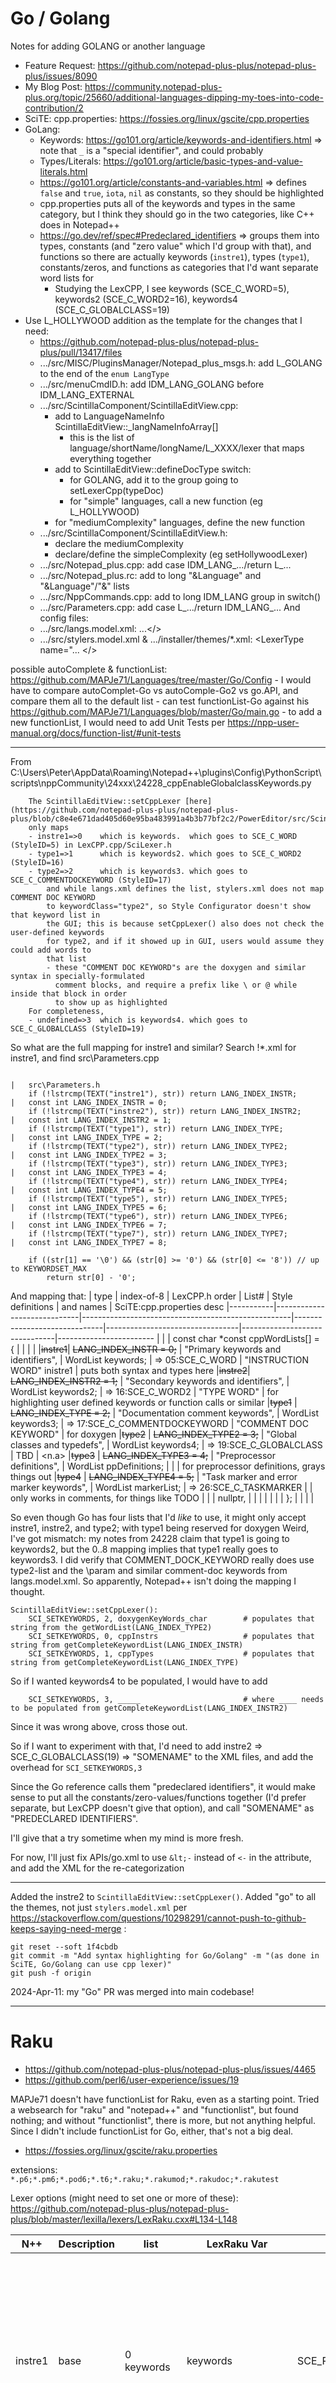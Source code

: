 # Go / Golang

Notes for adding GOLANG or another language
- Feature Request: https://github.com/notepad-plus-plus/notepad-plus-plus/issues/8090
- My Blog Post: https://community.notepad-plus-plus.org/topic/25660/additional-languages-dipping-my-toes-into-code-contribution/2
- SciTE: cpp.properties: https://fossies.org/linux/gscite/cpp.properties
- GoLang:
	- Keywords: https://go101.org/article/keywords-and-identifiers.html     => note that `_` is a "special identifier", and could probably
	- Types/Literals: https://go101.org/article/basic-types-and-value-literals.html
    - https://go101.org/article/constants-and-variables.html    => defines `false` and `true`, `iota`, `nil` as constants, so they should be highlighted
	- cpp.properties puts all of the keywords and types in the same category,
		but I think they should go in the two categories, like C++ does in Notepad++
    - https://go.dev/ref/spec#Predeclared_identifiers => groups them into types, constants (and "zero value" which I'd group with that), and functions
        so there are actually keywords (`instre1`), types (`type1`), constants/zeros, and functions as categories that I'd want separate word lists for
        - Studying the LexCPP, I see keywords (SCE_C_WORD=5), keywords2 (SCE_C_WORD2=16), keywords4 (SCE_C_GLOBALCLASS=19)
- Use L_HOLLYWOOD addition as the template for the changes that I need:
	- https://github.com/notepad-plus-plus/notepad-plus-plus/pull/13417/files
	- .../src/MISC/PluginsManager/Notepad_plus_msgs.h: add L_GOLANG to the end of the `enum LangType`
	- .../src/menuCmdID.h: add IDM_LANG_GOLANG before IDM_LANG_EXTERNAL
	- .../src/ScintillaComponent/ScintillaEditView.cpp:
		- add to LanguageNameInfo ScintillaEditView::_langNameInfoArray[]
  			- this is the list of language/shortName/longName/L_XXXX/lexer that maps everything together
		- add to ScintillaEditView::defineDocType switch:
			- for GOLANG, add it to the group going to setLexerCpp(typeDoc)
			- for "simple" languages, call a new function (eg L_HOLLYWOOD)
		- for "mediumComplexity" languages, define the new function
	- .../src/ScintillaComponent/ScintillaEditView.h:
		- declare the mediumComplexity
		- declare/define the simpleComplexity (eg setHollywoodLexer)
	- .../src/Notepad_plus.cpp: add case IDM_LANG_.../return L_...
	- .../src/Notepad_plus.rc: add to long "&Language" and "&Language"/"&<LETTER>" lists
	- .../src/NppCommands.cpp: add to long IDM_LANG group in switch()
	- .../src/Parameters.cpp: add case L_.../return IDM_LANG_...
And config files:
	- .../src/langs.model.xml: <Language>...</>
	- .../src/stylers.model.xml & .../installer/themes/*.xml: <LexerType name="... </>

possible autoComplete & functionList: https://github.com/MAPJe71/Languages/tree/master/Go/Config
	- I would have to compare autoComplet-Go vs autoComple-Go2 vs go.API, and compare them all to the default list
	- can test functionList-Go against his https://github.com/MAPJe71/Languages/blob/master/Go/main.go
	- to add a new functionList, I would need to add Unit Tests per https://npp-user-manual.org/docs/function-list/#unit-tests


-----
From C:\Users\Peter\AppData\Roaming\Notepad++\plugins\Config\PythonScript\scripts\nppCommunity\24xxx\24228_cppEnableGlobalclassKeywords.py

```
    The ScintillaEditView::setCppLexer [here](https://github.com/notepad-plus-plus/notepad-plus-plus/blob/c8e4e671dad405d60e95ba483991a4b3b77bf2c2/PowerEditor/src/ScintillaComponent/ScintillaEditView.cpp#L929)
    only maps
    - instre1=>0    which is keywords.  which goes to SCE_C_WORD  (StyleID=5) in LexCPP.cpp/SciLexer.h
    - type1=>1      which is keywords2. which goes to SCE_C_WORD2 (StyleID=16)
    - type2=>2      which is keywords3. which goes to SCE_C_COMMENTDOCKEYWORD (StyleID=17)
        and while langs.xml defines the list, stylers.xml does not map COMMENT DOC KEYWORD
        to keywordClass="type2", so Style Configurator doesn't show that keyword list in
        the GUI; this is because setCppLexer() also does not check the user-defined keywords
        for type2, and if it showed up in GUI, users would assume they could add words to
        that list
        - these "COMMENT DOC KEYWORD"s are the doxygen and similar syntax in specially-formulated
          comment blocks, and require a prefix like \ or @ while inside that block in order
          to show up as highlighted
    For completeness,
    - undefined=>3  which is keywords4. which goes to SCE_C_GLOBALCLASS (StyleID=19)
```

So what are the full mapping for instre1 and similar? Search !*.xml for instre1, and find src\Parameters.cpp
```
                                                                            |   src\Parameters.h
	if (!lstrcmp(TEXT("instre1"), str)) return LANG_INDEX_INSTR;            |   const int LANG_INDEX_INSTR = 0;
	if (!lstrcmp(TEXT("instre2"), str)) return LANG_INDEX_INSTR2;           |   const int LANG_INDEX_INSTR2 = 1;
	if (!lstrcmp(TEXT("type1"), str)) return LANG_INDEX_TYPE;               |   const int LANG_INDEX_TYPE = 2;
	if (!lstrcmp(TEXT("type2"), str)) return LANG_INDEX_TYPE2;              |   const int LANG_INDEX_TYPE2 = 3;
	if (!lstrcmp(TEXT("type3"), str)) return LANG_INDEX_TYPE3;              |   const int LANG_INDEX_TYPE3 = 4;
	if (!lstrcmp(TEXT("type4"), str)) return LANG_INDEX_TYPE4;              |   const int LANG_INDEX_TYPE4 = 5;
	if (!lstrcmp(TEXT("type5"), str)) return LANG_INDEX_TYPE5;              |   const int LANG_INDEX_TYPE5 = 6;
	if (!lstrcmp(TEXT("type6"), str)) return LANG_INDEX_TYPE6;              |   const int LANG_INDEX_TYPE6 = 7;
	if (!lstrcmp(TEXT("type7"), str)) return LANG_INDEX_TYPE7;              |   const int LANG_INDEX_TYPE7 = 8;

	if ((str[1] == '\0') && (str[0] >= '0') && (str[0] <= '8')) // up to KEYWORDSET_MAX
		return str[0] - '0';
```

And mapping that:
|  type     |    index-of-8               | LexCPP.h order                                     | List#                        | Style definitions               |   and names                   | SciTE:cpp.properties desc
|-----------|-----------------------------|----------------------------------------------------|------------------------------|---------------------------------|-------------------------------|------------------------
|           |                             | const char *const cppWordLists[] = {               |                              |                                 |                               |
|~~instre1~~|  ~~LANG_INDEX_INSTR = 0;~~  |        "Primary keywords and identifiers",         |	WordList keywords;          | => 05:SCE_C_WORD                | "INSTRUCTION WORD" inistre1   |   puts both syntax and types here
|~~instre2~~|  ~~LANG_INDEX_INSTR2 = 1;~~ |        "Secondary keywords and identifiers",       |	WordList keywords2;         | => 16:SCE_C_WORD2               | "TYPE WORD"                   |   for highlighting user defined keywords or function calls or similar
|~~type1~~  |  ~~LANG_INDEX_TYPE = 2;~~   |        "Documentation comment keywords",           |	WordList keywords3;         | => 17:SCE_C_COMMENTDOCKEYWORD   | "COMMENT DOC KEYWORD"         |   for doxygen
|~~type2~~  |  ~~LANG_INDEX_TYPE2 = 3;~~  |        "Global classes and typedefs",              |	WordList keywords4;         | => 19:SCE_C_GLOBALCLASS         | TBD                           |   <n.a>
|~~type3~~  |  ~~LANG_INDEX_TYPE3 = 4;~~  |        "Preprocessor definitions",                 |	WordList ppDefinitions;     |                                 |                               |   for preprocessor definitions, grays things out
|~~type4~~  |  ~~LANG_INDEX_TYPE4 = 5;~~  |        "Task marker and error marker keywords",    |	WordList markerList;        | => 26:SCE_C_TASKMARKER          |                               |   only works in comments, for things like TODO
|           |                             |         nullptr,                                   |                              |                                 |                               |
|           |                             | };                                                 |                              |                                 |                               |


So even though Go has four lists that I'd _like_ to use, it might only accept instre1, instre2, and type2; with type1 being reserved for doxygen
Weird, I've got mismatch: my notes from 24228 claim that type1 is going to keywords2, but the 0..8 mapping implies that type1 really goes to keywords3.
I did verify that COMMENT_DOCK_KEYWORD really does use type2-list and the \param and similar comment-doc keywords from langs.model.xml.
So apparently, Notepad++ isn't doing the mapping I thought.

```
ScintillaEditView::setCppLexer():
    SCI_SETKEYWORDS, 2, doxygenKeyWords_char        # populates that string from the getWordList(LANG_INDEX_TYPE2)
    SCI_SETKEYWORDS, 0, cppInstrs                   # populates that string from getCompleteKeywordList(LANG_INDEX_INSTR)
    SCI_SETKEYWORDS, 1, cppTypes                    # populates that string from getCompleteKeywordList(LANG_INDEX_TYPE)
```

So if I wanted keywords4 to be populated, I would have to add
```
    SCI_SETKEYWORDS, 3, _____                       # where ____ needs to be populated from getCompleteKeywordList(LANG_INDEX_INSTR2)
```
Since it was wrong above, cross those out.

So if I want to experiment with that, I'd need to add instre2 => SCE_C_GLOBALCLASS(19) => "SOMENAME" to the XML files, and add the overhead for `SCI_SETKEYWORDS,3`  

Since the Go reference calls them "predeclared identifiers", it would make sense to put all the constants/zero-values/functions together (I'd prefer separate, but LexCPP doesn't give that option), and call "SOMENAME" as "PREDECLARED IDENTIFIERS".

I'll give that a try sometime when my mind is more fresh.  

For now, I'll just fix APIs/go.xml to use `&lt;-` instead of `<-` in the attribute, and add the XML for the re-categorization

---

Added the instre2 to `ScintillaEditView::setCppLexer()`.  Added "go" to all the themes, not just `stylers.model.xml`
per https://stackoverflow.com/questions/10298291/cannot-push-to-github-keeps-saying-need-merge :
```
git reset --soft 1f4cbdb
git commit -m "Add syntax highlighting for Go/Golang" -m "(as done in SciTE, Go/Golang can use cpp lexer)"
git push -f origin
```


2024-Apr-11: my "Go" PR was merged into main codebase!

---

# Raku

- https://github.com/notepad-plus-plus/notepad-plus-plus/issues/4465
- https://github.com/perl6/user-experience/issues/19

MAPJe71 doesn't have functionList for Raku, even as a starting point.  Tried a websearch for "raku" and "notepad++" and "functionlist", but found nothing; and without "functionlist", there is more, but not anything helpful.  Since I didn't include functionList for Go, either, that's not a big deal.

- https://fossies.org/linux/gscite/raku.properties

extensions: `*.p6;*.pm6;*.pod6;*.t6;*.raku;*.rakumod;*.rakudoc;*.rakutest`

Lexer options (might need to set one or more of these): https://github.com/notepad-plus-plus/notepad-plus-plus/blob/master/lexilla/lexers/LexRaku.cxx#L134-L148

| N++     | Description              | list        | LexRaku Var          | SCE               | Keywords
|---------|--------------------------|-------------|----------------------|-------------------|----------
| instre1 | base                     | 0 keywords  | keywords             | SCE_RAKU_WORD     | BEGIN CATCH CHECK CONTROL END ENTER EVAL FIRST INIT KEEP LAST LEAVE NEXT POST PRE START TEMP UNDO after also andthen as async augment bag before but category circumfix class cmp complex constant contend default defer div does dynamic else elsif enum eq eqv extra fail fatal ff fff for gather gcd ge given grammar gt handles has if infix is lcm le leave leg let lift loop lt macro make maybe method mix mod module multi ne not o only oo or orelse orwith postcircumfix postfix prefix proto regex repeat require return-rw returns role rule size_t slang start str submethod subset supersede take temp term token trusts try unit unless until when where while with without x xor xx
| instre2 | functions                | 1 keywords2 | functions            | SCE_RAKU_FUNCTION | ACCEPTS AT-KEY EVALFILE EXISTS-KEY Filetests IO STORE abs accept acos acosec acosech acosh acotan acotanh alarm and antipairs asec asech asin asinh atan atan2 atanh base bind binmode bless break caller ceiling chars chdir chmod chomp chop chr chroot chrs cis close closedir codes comb conj connect contains continue cos cosec cosech cosh cotan cotanh crypt dbm defined die do dump each elems eof exec exists exit exp expmod fc fcntl fileno flat flip flock floor fmt fork formats functions get getc getpeername getpgrp getppid getpriority getsock gist glob gmtime goto grep hyper import index int invert ioctl is-prime iterator join keyof keys kill kv last lazy lc lcfirst lines link list listen local localtime lock log log10 lsb lstat map match mkdir msb msg my narrow new next no of open ord ords our pack package pairs path pick pipe polymod pop pos pred print printf prototype push quoting race rand read readdir readline readlink readpipe recv redo ref rename requires reset return reverse rewinddir rindex rmdir roots round samecase say scalar sec sech seek seekdir select semctl semget semop send set setpgrp setpriority setsockopt shift shm shutdown sign sin sinh sleep sockets sort splice split sprintf sqrt srand stat state study sub subst substr substr-rw succ symlink sys syscall system syswrite tan tanh tc tclc tell telldir tie time times trans trim trim-leading trim-trailing truncate uc ucfirst unimatch uniname uninames uniprop uniprops unival unlink unpack unpolar unshift untie use utime values wait waitpid wantarray warn wordcase words write
| type1   | types                    | 2 keywords3 | typesBasic           | SCE_RAKU_TYPEDEF  | AST Any Block Bool CallFrame Callable Code Collation Compiler Complex ComplexStr Cool CurrentThreadScheduler Date DateTime Dateish Distribution Distribution::Hash Distribution::Locally Distribution::Path Duration Encoding Encoding::Registry Endian FatRat ForeignCode HyperSeq HyperWhatever Instant Int IntStr Junction Label Lock::Async Macro Method Mu Nil Num NumStr Numeric ObjAt Parameter Perl PredictiveIterator Proxy RaceSeq Rat RatStr Rational Real Routine Routine::WrapHandle Scalar Sequence Signature Str StrDistance Stringy Sub Submethod Telemetry Telemetry::Instrument::Thread Telemetry::Instrument::ThreadPool Telemetry::Instrument::Usage Telemetry::Period Telemetry::Sampler UInt ValueObjAt Variable Version Whatever WhateverCode atomicint bit bool buf buf1 buf16 buf2 buf32 buf4 buf64 buf8 int int1 int16 int2 int32 int4 int64 int8 long longlong num num32 num64 rat rat1 rat16 rat2 rat32 rat4 rat64 rat8 uint uint1 uint16 uint2 uint32 uint4 uint64 uint8 utf16 utf32 utf8
| type2   | types composite          | 3 keywords4 | typesComposite       | SCE_RAKU_TYPEDEF  | Array Associative Bag BagHash Baggy Blob Buf Capture Enumeration Hash Iterable Iterator List Map Mix MixHash Mixy NFC NFD NFKC NFKD Pair Positional PositionalBindFailover PseudoStash QuantHash Range Seq Set SetHash Setty Slip Stash Uni utf8
| type3   | types domain specific    | 4 keywords5 | typesDomainSpecific  | SCE_RAKU_TYPEDEF  | Attribute Cancellation Channel CompUnit CompUnit::Repository CompUnit::Repository::FileSystem CompUnit::Repository::Installation Distro Grammar IO IO::ArgFiles IO::CatHandle IO::Handle IO::Notification IO::Path IO::Path::Cygwin IO::Path::QNX IO::Path::Unix IO::Path::Win32 IO::Pipe IO::Socket IO::Socket::Async IO::Socket::INET IO::Spec IO::Spec::Cygwin IO::Spec::QNX IO::Spec::Unix IO::Spec::Win32 IO::Special Kernel Lock Match Order Pod::Block Pod::Block::Code Pod::Block::Comment Pod::Block::Declarator Pod::Block::Named Pod::Block::Para Pod::Block::Table Pod::Defn Pod::FormattingCode Pod::Heading Pod::Item Proc Proc::Async Promise Regex Scheduler Semaphore Supplier Supplier::Preserving Supply Systemic Tap Thread ThreadPoolScheduler VM
| type4   | types domain exceptions  | 5 keywords6 | typesExceptions      | SCE_RAKU_TYPEDEF  | Backtrace Backtrace::Frame CX::Done CX::Emit CX::Last CX::Next CX::Proceed CX::Redo CX::Return CX::Succeed CX::Take CX::Warn Exception Failure X::AdHoc X::Anon::Augment X::Anon::Multi X::Assignment::RO X::Attribute::NoPackage X::Attribute::Package X::Attribute::Required X::Attribute::Undeclared X::Augment::NoSuchType X::Bind X::Bind::NativeType X::Bind::Slice X::Caller::NotDynamic X::Channel::ReceiveOnClosed X::Channel::SendOnClosed X::Comp X::Composition::NotComposable X::Constructor::Positional X::Control X::ControlFlow X::ControlFlow::Return X::DateTime::TimezoneClash X::Declaration::Scope X::Declaration::Scope::Multi X::Does::TypeObject X::Dynamic::NotFound X::Eval::NoSuchLang X::Export::NameClash X::IO X::IO::Chdir X::IO::Chmod X::IO::Copy X::IO::Cwd X::IO::Dir X::IO::DoesNotExist X::IO::Link X::IO::Mkdir X::IO::Move X::IO::Rename X::IO::Rmdir X::IO::Symlink X::IO::Unlink X::Inheritance::NotComposed X::Inheritance::Unsupported X::Method::InvalidQualifier X::Method::NotFound X::Method::Private::Permission X::Method::Private::Unqualified X::Mixin::NotComposable X::NYI X::NoDispatcher X::Numeric::Real X::OS X::Obsolete X::OutOfRange X::Package::Stubbed X::Parameter::Default X::Parameter::MultipleTypeConstraints X::Parameter::Placeholder X::Parameter::Twigil X::Parameter::WrongOrder X::Phaser::Multiple X::Phaser::PrePost X::Placeholder::Block X::Placeholder::Mainline X::Pod X::Proc::Async X::Proc::Async::AlreadyStarted X::Proc::Async::BindOrUse X::Proc::Async::CharsOrBytes X::Proc::Async::MustBeStarted X::Proc::Async::OpenForWriting X::Proc::Async::TapBeforeSpawn X::Proc::Unsuccessful X::Promise::CauseOnlyValidOnBroken X::Promise::Vowed X::Redeclaration X::Role::Initialization X::Scheduler::CueInNaNSeconds X::Seq::Consumed X::Sequence::Deduction X::Signature::NameClash X::Signature::Placeholder X::Str::Numeric X::StubCode X::Syntax X::Syntax::Augment::WithoutMonkeyTyping X::Syntax::Comment::Embedded X::Syntax::Confused X::Syntax::InfixInTermPosition X::Syntax::Malformed X::Syntax::Missing X::Syntax::NegatedPair X::Syntax::NoSelf X::Syntax::Number::RadixOutOfRange X::Syntax::P5 X::Syntax::Perl5Var X::Syntax::Regex::Adverb X::Syntax::Regex::SolitaryQuantifier X::Syntax::Reserved X::Syntax::Self::WithoutObject X::Syntax::Signature::InvocantMarker X::Syntax::Term::MissingInitializer X::Syntax::UnlessElse X::Syntax::Variable::Match X::Syntax::Variable::Numeric X::Syntax::Variable::Twigil X::Temporal X::Temporal::InvalidFormat X::TypeCheck X::TypeCheck::Assignment X::TypeCheck::Binding X::TypeCheck::Return X::TypeCheck::Splice X::Undeclared
| type5   | adverbs                  | 6 keywords7 | adverbs              | SCE_RAKU_ADVERB   | D a array b backslash c closure delete double exec exists f function h hash heredoc k kv p q qq quotewords s scalar single sym to v val w words ww x

Oddly, while they have four different keyword lists for types, they only have one SCE_RAKU_TYPEDEF=22 style number for it; since Notepad++ cannot map multiple lists to the same Style in StyleConfigurator, I guess I'll have to merge those.


|  # | SCE                    | Styling                                               |
|----|------------------------|-------------------------------------------------------|
|  0 | SCE_RAKU_DEFAULT       | fore:#808080                                          |
|  1 | SCE_RAKU_ERROR         | \$(colour.error)                                       |
|  2 | SCE_RAKU_COMMENTLINE   | \$(colour.code.comment.line),$(font.code.comment.line) |
|  3 | SCE_RAKU_COMMENTEMBED  | \$(colour.code.comment.doc),$(font.code.comment.doc)   |
|  4 | SCE_RAKU_POD           | \$(colour.code.comment.box),$(font.code.comment.box)   |
|  5 | SCE_RAKU_CHARACTER     | \$(colour.char),$(font.monospace)                      |
|  6 | SCE_RAKU_HEREDOC_Q     | fore:#7F007F,back:#DDD0DD,notbold                     |
|  7 | SCE_RAKU_HEREDOC_QQ    | fore:#7F007F,back:#DDD0DD,bold                        |
|  8 | SCE_RAKU_STRING        | \$(colour.char),$(font.monospace)                      |
|  9 | SCE_RAKU_STRING_Q      | $(style.raku.8)                                       |
| 10 | SCE_RAKU_STRING_QQ     | \$(colour.string),$(font.monospace)                    |
| 11 | SCE_RAKU_STRING_Q_LANG | $(style.raku.10)                                      |
| 12 | SCE_RAKU_STRING_VAR    | fore:#D600B5,bold                                     |
| 13 | SCE_RAKU_REGEX         | fore:#000000,back:#A0FFA0                             |
| 14 | SCE_RAKU_REGEX_VAR     | $(style.raku.12),back:#A0FFA0                         |
| 15 | SCE_RAKU_ADVERB        | $(colour.preproc),bold                                |
| 16 | SCE_RAKU_NUMBER        | $(colour.number)                                      |
| 17 | SCE_RAKU_PREPROCESSOR  | \$(colour.notused), $(font.notused)                     |
| 18 | SCE_RAKU_OPERATOR      | $(colour.operator),bold                               |
| 19 | SCE_RAKU_WORD          | $(colour.keyword),bold                                |
| 20 | SCE_RAKU_FUNCTION      | $(style.raku.19)                                      |
| 21 | SCE_RAKU_IDENTIFIER    | $(colour.operator)                                    |
| 22 | SCE_RAKU_TYPEDEF       | $(style.raku.19)                                      |
| 23 | SCE_RAKU_MU            | $(style.raku.0)                                       |
| 24 | SCE_RAKU_POSITIONAL    | fore:#6E05BE                                          |
| 25 | SCE_RAKU_ASSOCIATIVE   | fore:#F4D50A                                          |
| 26 | SCE_RAKU_CALLABLE      | $(style.raku.21)                                      |
| 27 | SCE_RAKU_GRAMMAR       | $(style.raku.15)                                      |
| 28 | SCE_RAKU_CLASS         | $(style.raku.15)                                      |

### 2024-Apr-13

While preparing my environment, making sure I could build today's main branch, etc, I noticed a comment in `langs.model.xml` for `name="asm"` that says the `type5` and `type6` keywords must "also be in ....".  That got me curiuos, so I looked at `stylers.model.xml`, and saw that it only has style entries for `type1-4` .  So I wonder if the right thing is to have the `<Keywords>` entries separate for Raku's `type1-4`, but only have the single `type1` entry for the SCE_RAKU_TYPEDEF style.  I think that's my plan.

Start with the `langs.model` with the 7 lists; then do `stylers.model` by copying perl's big list, and replicating over the ones that seem similar, assigning the keywordClass for ADVERB, WORD, FUNCTION, and TYPEDEF.  For the styles that don't have an equivalent, use `raku.properties` suggestions.  With that, I can see `raku` in the **Preferences > Language** and **Style Configurator** language list, but the Style Configurator complains about not being able to look up the keyword lists for the four styles, since I haven't done the code fixes yet.  Still, good starting point

- /PowerEditor/src/MISC/PluginsManager/Notepad_plus_msgs.h: add L_RAKU to the end of the `enum LangType`
- /PowerEditor/src/menuCmdID.h: add IDM_LANG_RAKU as +90, before IDM_LANG_EXTERNAL
- /PowerEditor/src/ScintillaEditView.cpp and .h:
	- add to LanguageNameInfo ScintillaEditView::_langNameInfoArray[]
	- add to ScintillaEditView::defineDocType switch:
		- simple vs complex:
			- for "simple" language, call a new function (eg L_HOLLYWOOD) and define it just in .h, calling setLexer
				- looking at the setLexer() that it calls, it defines 0 as instre1, 1 as instre2, and 2-8 as type1-7, for whichever you pass in
				- it also does SCI_SETPROPERTY for fold, fold.compact, fold.comment
			- for "mediumComplexity" languages, define the new function where it manually does the lists, where it does a separate SCI_SETKEYWORDS call for eac
		- Based on the numbering, I can just use "simple", because LexRaku.cpp uses the same order as NPP does... but it depends if I need to change the other properties or not.  Oddly, even the ones like setSqlLexer(), which set a property, are defined in the .h, So calling this "simple".
		- Create setRakuLexer() in .h, with the setLexer() call for lists 0-6
		- setLexer() already does the fold/fold.compact/fold.comment to 1.    Set the raku-specific folding to 1 as well.
		- in .cpp, add `L_RAKU:setRakuLexer();` to the switch
- /PowerEditor/src/Notepad_plus.cpp: add case IDM_LANG_.../return L_...
- /PowerEditor/src/Notepad_plus.rc: add to long "&Language" and "&Language"/"&<LETTER>" lists
- /PowerEditor/src/NppCommands.cpp: add to long IDM_LANG group in switch()
- /PowerEditor/src/Parameters.cpp: add case L_.../return IDM_LANG_...
- /PowerEditor/installer/APIs/raku.xml: autoComplete file (simply alphabetize the keyword lists)
- NO - /PowerEditor/installer/functionList/raku: not implemented, since I'm not confident in my ability to handle exceptions

### 2024-Apr-14

Finished the themes.

Squash / force-push:
```
git reset --soft 906f6e4
git commit -m "Add syntax highlighting for Raku" -m "Based on SciTE, Go/Golang can use cpp lexer." -m "use the Perl color scheme from each theme as the basis for the Raku color scheme"
git push -f origin
```

=> https://github.com/notepad-plus-plus/notepad-plus-plus/pull/15000

# Enabling SubStyles in Main App

After working with SubStyles in the handful of lexers using PythonScript ([main script](https://github.com/pryrt/nppStuff/blob/main/pythonScripts/useful/SubStylesForLexer.py) and [experiments](https://github.com/pryrt/nppStuff/blob/main/pythonScripts/nppCommunity/25xxx/25980-SubStyle-Experiments.py)), I have some ideas for how I'd do it if I were implementing SubStyles in the base app:
- I would limit it to probably 8 substyles per language
- I might want something like `ScintillaEditView::SetLexer(langType, LIST|OF|LISTS)` and `ScintillaEditView::SetKeywords(langType, *keywords, index)` to help wrap them and make them consistent
	- bash uses simple
 	- cpp family of course uses complex

### 2024-Aug-08

- ISSUE `https://github.com/notepad-plus-plus/notepad-plus-plus/issues/15520`
- Trying to get the screenshot for Don with the extra keyword lists, I learned that Notepad++ will only show the builtin+user boxes in the GUI for known keywordClass, so I will need to figure out how to get that enabled for my new keywords -- that's probably the first thing to do.
    - src\Parameters.cpp::StyleArray::addStyler() calls the getKwClassFromName() and populates the _keywordClass element of the Style structure instance
        - I will probably want to expand this variable to handle the keyword class integer for substyle# as well as the already-defined ones
    - src\Parameters.cpp::getKwClassFromName() returns the appropriate LANG_INDEX_xxx
    - src\Parameters.h defines the LANG_INDEX_xxx as constants -- so this is where I'd add the LANG_INDEX_SUBSTYLEn definitions as well
    - src\Parameters.cpp::NppParameters::feedKeyWordsParameters() is where those are populated, and that compares against KEYWORDSET_MAX
    - scintilla\include\Scinitlla.h defines KEYWORDSET_MAX to be 30.  (But a derived constant is limited to SCE_USER_KWLIST_TOTAL=28, so I wouldn't want to go above that; wait, no, I think those SCE_USER_xxx constants ar for UDL, based on the folder-in-code, etc)
    - src\ScintillaComponent\ScintillaEditView.cpp::ScintillaEditView::SetExternalLexer also uses KEYWORDSET_MAX ... but I believe it's only used for lexer plugins, not normal lexers
    - src\WinControls\ColourPicker\WordStyleDlg.cpp::WordStyleDlg::setVisualFromStyle()'s `shouldBeDisplayed` Boolean appears to be what determines whether the boxes get displayed or not
    - Originally, I had been thinking I'd do mine alongside the existing keywords, but the more I read here (as may be obvious from the tone of my notes), the more my mind has shifted to just adding mine into the same feature
        - Based on what I've read so far, LANG_INDEX_SUBSTYLE1-8 could be set to 11-18, which would leave room for Don to expand the normal keywords from 0-8 to 0-10 and 19-29
    - src\ScintillaComponent\ScintillaEditView.cpp::SctinillaEditView::makeStyle() -- this is used by some of the lexers (like HTML) for easily setting lists 0-9 based on which language
        - so I think I would want a parallel `makeSubStyle()` which used its own *pSsKwArray for those lexers that need it
- At this point, I need to start making code changes, to see if I've understood things correctly.
    - I've already added substyles1-8 to the CPP lexer, so now I want to see if I can get it to show the lists.
    - src\Parameters.h = add the LANG_INDEX_SUBSTYLE# values
    - src\Parameters.cpp::getKwClassFromName() = add the returns for those.
    - since the _keywordClass integer is set from that function, I _think_ that's all I need to do to make it visible
    - build and try: at first, I thought it was working -- I was able to add it, and I saw them in the Style Configurator.  But then something happened, and it's started crashing.
    - revert and build: it doesn't crash
    - put it back, but using 9-16 instead of 11-18 and build: it still crashes
    - I wonder whether it's the user keywords -- yes, as soon as I don't have any user keywords in stylers.xml, it stops crashing.  So there's obviously some array out-of-bounds, but I have no idea where.
    - Bring them back one at a time: they are all working now.  What?! I guess I'll have to watch carefully; my guess is that somehwhere, there's an array out-of-bounds, but it doesn't always trigger, depending on active memory map.  Still, untill I've got more framework in place (and maybe I'll figure out the list as I start dealing with the actual keywords lists), I should probably restrict it to having user keywords for just substyle1
    - src\Parameters.cpp::NppParameters::feedKeyWordsParameters() = debugPrint the default-keyword-list, and see that it's reading the default lists okay (also saw that there's a limit of `NB_LIST = 20` for the actual number of keyword lists can be added to the data structure)
    - trying to find where the user-added keywords go, because they must be grabbed when stylers.xml is loaded -- okay, it's in the Parameters.cpp::StyleArray::addStyler() (though it's hard to get the context, because that's restricted to the caller)

### 2024-Aug-09

- Since I have confirmed I have the langs.xml keyword lists and the user-defined stylers.xml keywords list for the C++ substyles, next step is to make sure i know how to access them from the ScintillaEditView
	- ScintillaEditView::setCppLexer
	- With some OutputDebugString, able to confirm that the pKwArray[i] contains the list of user keywords for a given style, and the getCompleteKeywordList() combines the user keywords with the default keywords, with the user keywords coming first.
	- confirm that the simple .h-only and the .cpp-defined both use the ::makeStyle() to generate the array of keywords
		- it grabs the LexerStyler object
		- then iterate through the styles in the LexerStyler object, and if there's a keyword list to populate, then it tries to populate that string
			- that's probably where my memory issue was: there were only slots 0..10, but I was populating 11..18 or 9..16, both of which overrun the **keywordArray
			- I need to do some debug printing here, to make sure I understand how it's being populated
			- So yes, it would definitely try to set keywordArray[SLOT] = style._keywords.c_str(), which would overflow for SLOT>9.  
	- So I'm thinking that the *pKwArray[10] that's hardcoded throughout really needs to be *pKwArray[NB_LIST] instead, assuming NB_LIST from Parameters.h propagates to ScintillaEditView.  But before I implement that, need to check some logic:
		- NB_LIST is currently only used for the struct "Lang"'s _langKeyWordList[NB_LIST], a specific entry of which is returned from Lang::getWords(), which is called by NppParameters::getWordList(), which is called by setCppLexer() and a few other custom and generically thru ScintillaEditView::getCompleteKeywordList().
		- so yes, it definitely affects all the lexers
		- for now, change just the CPP's *pKwArray[NB_LIST] -- without any changes, it does seem to work.
		- add `pryrt8` to substyle8's user list, and rerun
		- took me a while to get it properly printing the lists -- but now I can see the lists whether there was one in stylers (shows list) or not (shows null)
		- so yes, propagate the [NB_LIST] to all those instances, it still works
	- Curious: since the makeStyle() only needed an output array big enough in order to work, and since I think makeStyle() also calls the SCI_STYLESETFORE/BACK/etc, I _think_ that the colors should already be set for the new styles, so try SCI_STYLEGETFORE/..., and print them: yes, it's printing the unique colors I gave it.
		- Does that mean if I go over to code that has the `pryrt` or `substyle` keywords, I will see highlighting?  Yes!  It works!

SAFETY COMMIT!
```
   SubStyles are working for LexCPP
   - updated to `*pKwArray[NB_LIST]` for all arguments to makeStyle()
   - the makeStyle() already sets the colors
   - doing a loop in the setCppLexer() to call the SubStyle allocate
       and setIdentifiers()
   - my example code will show the new colors on the defined keywords!

   TODO = need to clean it up into a function, and start applying it to the other lexers!
```

- Create a new ScintillaEditView::populateSubStyleKeywords() as a wrapper over my allocate-and-loop
	- try calling that instead of my local copy from setCppLexer ⇒ that works
- Now it's time to start adding them to the other languages
	- C/C#/CPP all work, as does Go and Java.  Javascript and Typescript aren't working... but I think those don't use setCppLexer... I'll have to double-check that.  RC works; ActionScript (Flash) ok; Swift ok.
	- JS/Javascript use setJsLexer(), so let's go populate that one -- that makes Languages>JavaScript work, but not embedded JS (because that uses the HTML lexer, which isn't enabled yet)
	- setXmlLexer is called by L_PHP, L_ASP, L_JSP, L_HTML, L_XML
		- if it's L_XML, it then does the makeStyle directly
		- for the other ones, it then calls _all_ of setHTMLLexer, setEmbedded(JS|Php|Asp)Lexer()
			- setHTMLLexer,JS,Php,Asp each calls their own makeStyle
		- I think that means that for XML, I just call my SubStyles wrapper once, but for the other four, I will call them 4x, so they'll each get their own 8 
		- where do each of the SCE_H* map?
			- HTML uses H_TAG=1 and H_ATTRIBUTE=3 
				- needs to be set in setHTMLLexer()
			- HJ_WORD=46 appears to be the JavaScript Embedded WORD
				- needs to be set in setEmbeddedJSLexer()
			- HJA_WORD=61 is server-side javascript, which Notepad++ isn't using
			- HB_WORD=74 is embedded vbscript, which Notepad++ isn't using
			- HP_WORD=96 is embedded python, which Notepad++ isn't using
			- HPHP_WORD=121 is the PHP, which _is_ being used
				- needs to be set in setEmbeddedPhpLexer()
			- where is ASP?  
				- Digging in, it's 81-86, which LexHTML claims as "server basic", and that range doesn't have any substyles defined.
		- based on what I see here, I think each are going to get their own set of 8 substyles -- so HTML gets 8, embedded JS gets 8, and PHP get 8 -- which is going to be nice.  But I'll have to watch my debug prints to see what StyleID each gets assigned to.
		- TODO: next steps will be starting those allocations, and looking at the StyleID allocated for each

### 2024-Aug-10

- Start by setting up my development here... Since I hadn't edited the src\*.model.xml, but only the local bin directory stylers/langs.xml, I needed to recreate that.
	- hmm, C/C#/CPP all work; Go and Java work; Javascript.js works, but Typescript is not (it doesn't even do the debug print).  I thought I had tested that earlier, but maybe not.
	- no, the L_TYPESCRIPT is elsewhere, so I'll have to do that.  But first:
	- I forgot today to setup and verify RC, FLASH(ACTIONSCRIPT) and SWIFT.  At this point, modify the src\*.model, because I don't want to forget this again ⇒ those work, too
	- Now implement typescript ⇒ good
- Time to move on to the LexHTML family
	- First update the langs*.xml.  
	- Since I don't know which substyle numbers will be assigned, let's call the wrappers next, so I can see the debug prints as I choose each language.
		- XML, split into two, originally did 192 and 200 -- but why 8, rather than 4?  Because i forgot to propagate the parameter to the message, which hardcoded 8.  Fix that.  Now 192 and 196. 
		- Add styles for the XML and HTML, both in those ranges.  Right now, I can see the XML attributes, but not XML tags: it appears in XML mode that all tags are "recognized" and none "unrecognized", and thus it never checks for specific words.  
		- Change XML to allocate all 8 to attributes, instead.
		- Enable the four+four in HTML, and verify it works as expected, with 192 and 196 as the starting points; update the styles to match
		- Enable the embedded JS ⇒ starts at 200.  update the styles to match
		- Enable the embedded PHP ⇒ 208.  update the styles to match
		- Enable the embedded ASP (I think based on HB_WORD=74) ⇒ it does allocate them, starting at 216, and it styles with the empty style; so add styles starting at 216 with user keywords for the asp.  That works.  So even though NPP is using the 81-86, it's allowing me to base its keyword list off of 74 from the 71-76 range, so that's good
- Bash has two groups -- identifier and scalar -- so I should probably split between them.
	- identifier is like a function name.  scalar is `$namehere`
	- however, it's currently defined as a "simple" lexer, so everything's inside setLexer()
		- I think I'll have to grab the relevant parts of setLexer() 
		- yep, that worked, and it identified my four identifiers and four scalars
- I was reminded when bash compiled that it requires changing the .h, which recompiles much more.  
	- I don't want to have to do that too many more times, so let's do some planning
	- I want to update setLexer() to have an optional argument, and I'll want to use it once in GDScript.  Once I get that working, I should be able to propagate to the other simple-languages
		- I will need an optional argument that triggers SubStyles, and gives it the base substyle.  
		- hmm, which was the constant for keyword-list-not-used?  Right, makeClass() checks if _keywordClass isnt STYLE_NOT_USED (-1), so that's the one I was thinking of as my default value.  That's different from all the 
		- Yes, it worked.  
		- Oh, realized I might need a second argument, for the firstSubStyle, in case the lexer uses something other than 128.  No, wait, the populateSubStyleKeywords doesn't need to know where it goes... just my debug print does, and it gets that information.  So I don't need another parameter.
	- Lua and Python are the only ones left to do, since Verilog doesn't really have it. Do those together for one build.
		- Oh, Lua already had 4 keyword categories from normal keywords.  Does it really need 8 more?  I think I'll just enable 4... which means I _do_ need a second optional parameter.
		- Yep, Lua works with the additional 4.  Python with the additional 8.
	- Time to commmit
- Get rid of my debug printing
- Clean up the .model.xml to not have my dummy keywords

### 2024-Aug-11

- Work on updating all the themes.  
	- Yesterday, I did one language, but it was tedious.
	- Record a macro for doing actionscript.  Run it on all the remaining themes.  Save and reload.
	- The other LexCPP languages should all have the same sequence, just changing the intitial search.
	- Change the macro to look for `name="c"` and reload.  It worked.
	- continue through the other lexCPP: cpp, cs, go, java, javascript.js (only three themes have this; add it to TODO), rc, swift (only two have it)
	- The LexHTML are all similar, but not identical.  Do the HTML and XML separately.  PHP.  ASP.  JSP wasn't in there -- oh, right, JSP just uses embedded JS, so update that one
	- Now do the rest, one at a time (custom macro each time): bash, gdscript (only in one), lua, and python.
	- Try each theme (ie, just pick it, don't look too deeply): bespin has error, as does HotFudgeSundae.  Use my main N++ instance with XML Tools to syntax check the HTML, and found a missing `</LexerType>` and a problem on a couple of the `keywordClass="substyle#" />`
- Haven't heard anything from Forum user about PHP.  I think maybe I'll just use the classifications found in the [PHP Reserved Words](https://www.php.net/manual/en/reserved.php) docs:
	- [keywords](https://www.php.net/manual/en/reserved.keywords.php)
	- [constants](https://www.php.net/manual/en/string.constants.php) (include the constants from the keywords page)
	- ["other" reserved](https://www.php.net/manual/en/reserved.other-reserved-words.php)
	- [predefined classes](https://www.php.net/manual/en/reserved.other-reserved-words.php)
	- [functions and methods](https://www.php.net/manual/en/indexes.functions.php) -- this is the huge list
	- Surprised to see that when I take out the any of the ones listed in those 5 pages from the N++ list, there are still about 6000 in the N++ list, along with 6000 from the big list.  
	- I think it makes sense to combine keywords+other into the official list, constants and classes into substyle1, functions and methods into substyle2, and the N++ leftovers into substyle3.  That still leaves 5 substyles that are completely separate, and people who want the official big-list and the N++ leftovers to look the same can just apply the same coloring to both styles.

Before doing my rebase and PR, check against the ScintillaEditView _langNameInfoArray:
- Good thing I did: I forgot typescript in the themes (it was only in two themes, so not a big deal to fix -- oh, and I only forgot it in one of them, even easier)

Now it's ready for the rebase and re-commit.  new message will be:
```
Add new user-accessible keyword lists to specific languages (using Substyles)
- Enable up to 8 Scintilla's SubStyles (each), which allow for new keyword lists and styles for the languages with substyles available: ActionScript, ASP, Bash, C, C++, C#, GDScript, Go, HTML, Java, JavaScript (standalone and embedded), JSP, Lua, PHP, Python, Resource (RC), Swift, TypeScript, and XML.
- The new SubStyles have been added to `langs.model.xml`, `stylers.model.xml`, and the themes.
- PHP, which had thousands of keywords, has had the keywords split into a few groups, using three of the new SubStyles (still leaving five SubStyles completely up to the user to populate)

Fixes #15520
```

Rebased and force-push.  Wait for Actions to run and pass.  Submit PR `https://github.com/notepad-plus-plus/notepad-plus-plus/pull/15537`


#### MISC NOTES:

I thought about:

- _ Propagate javascript.js to all themes
- _ Propagate swift to all themes

Those don't really belong in this PR, however, so don't include it.

## Documentation

In 2019, it was [suggested](https://github.com/notepad-plus-plus/notepad-plus-plus/issues/3292#issuecomment-531320436) that the User Manual could document the add-a-language process; back then, I didn't know anything about the process, but since I've done it twice now, I suppose I can try to document it.  I'll start with a rough draft here, which may eventually become part of the UM.

### Enable Existing Lexilla Lexer in Notepad++

The [Lexilla library](https://github.com/ScintillaOrg/lexilla/) which Notepad++ uses for syntax highlighting has many languages available to it that Notepad++ doesn't yet provide in the **Language** menu or Style Configurator.  In general, just creating an [issue](https://github.com/notepad-plus-plus/notepad-plus-plus/issues) to request a language be enabled is not 
sufficient to get it added, because the developers don't have sufficient knowledge of all Lexilla-enabled languages to know if the addition was successful or not; you should put in the request if there's a langauge in Lexilla that you would like added to Notepad++, but, if possible, you could also put in the Pull Request.

The following are all pieces of the codebase that need to be updated in order to activate a currently-inactive lexer. For this description, "Xyz Pdq" will be the name of your language; you, of course, need to use your own language's name.

- `PowerEditor/src/MISC/PluginsManager/Notepad_plus_msgs.h`: 
	- Need to add an `L_XYZPDQ` constant for your language to the end of the `enum LangType` 
	- Insert it between the last real language in the list and `L_EXTERNAL`; **never** insert it before an already-existing language, as the position in the list gives it an integer that is used throughout the codebase and config files.
- `PowerEditor/src/menuCmdID.h`: 
	- Add `#define IDM_LANG_XYZPDQ` between the last existing language and `IDM_LANG_EXTERNAL`, using the next integer for the value (the `L_...` from the enum should be in that same integer slot in the enum)
- `PowerEditor/src/ScintillaComponent/ScintillaEditView.h`
	- declare `setXyzPdqLexer()`
	- if it's a simple lexer, which just needs to define one or more keyword lists, you can define it here instead of in the `.cpp` below, just calling `setLexer(L_XYZPDQ, LIST_0 | LIST_1 | ...);`, similar to what was done for `setHollywoodLexer()`
- `PowerEditor/src/ScintillaComponent/ScintillaEditView.cpp`
	- add the language to `LanguageNameInfo ScintillaEditView::_langNameInfoArray[]`, just before the `L_EXTERNAL` entry.  The table below describes that value that needs to go in each column of that data structure.
	    | Column       | Example        | Description |
		|--------------|----------------|-------------|
		| `_langName`  | `xyzpdq`       | Unique string to identify the language.  Will be used as the `<Language name="xyzpdq" ... />` attribute in `langs.xml` |
		| `_shortName` | `Xyz Pdq`      | This is the text that appears in the **Languages** menu |
		| `_longName`  | `Xyz Pdq file` | This is the text that appears in the **Status Bar**'s file type field |
		| `_langID`    | `L_XYZPDQ`		| This is the `L_...` entry you added to the enum |
		| `_lexerID`   | `xyzpdq` 		| This is the name of the lexer, as defined in the `lexilla/Lexers/Lex****.cxx`, in the `LexerModule` instantiation |
	- add your language to the big `switch` block in `ScintillaEditView::defineDocType()`; it should call `setXyzPdqLexer(); break`
	- add in the definition for your `setXyzPdqLexer()`
		- If it's just calling `setLexer()`, you can actually define it in the `.h`, as described above.
		- If it requires complicated logic, define it here, instead.
		- If the lexer includes SubStyle keyword capability, you can either initialize them in the optional end arguments of the `setLexer()` call (see `setLuaLexer()` and `setPythonLexer()` in the `.h` for examples of how to use those optional arguments), or your more-complicated definitions may call `populateSubStyleKeywords()` themselves, like `ScintillaEditView::setTypeScriptLexer()` does)
- `PowerEditor/src/Notepad_plus.cpp`:
    - in the switch in `Notepad_plus::menuID2LangType()`, add 
	   	```
	   	case IDM_LANG_XYZPDQ:
			return L_XYZPDQ;
	   	```
- `PowerEditor/src/Parameters.cpp`:
	- in the switch in `NppParameters::langTypeToCommandID()`, add 
		```
		case L_XYZPDQ:
			id = IDM_LANG_XYZPDQ; break;
		```
- `PowerEditor/src/Notepad_plus.rc`:
	- add a `MENUITEM` in the alphabetically correct place in both the `&Language` big-list, and the `&Language`/`POPUP "X"` per-letter version.
- `PowerEditor/src/NppCommands.cpp`:
	- `Notepad_plus::command()` has a huge switch; add `case IDM_LANG_XYZPDQ:` to the big list of similar `case IDM_LANG_...` entries

And add in config files:
- `PowerEditor/src/langs.model.xml`: add in your `<Language name="xyzpdq"...>` entry with its `<Keywords ...>` entries
- `PowerEditor/src/stylers.model.xml` and all of the `PowerEditor/installer/themes/*.xml`: add in your `<LexerType name="xyzpdq"...>` with its `<WordsStyles>` entries

You should also include autoCompletion definition and functionList definition if you have it (they are optional, but highly recommended).
